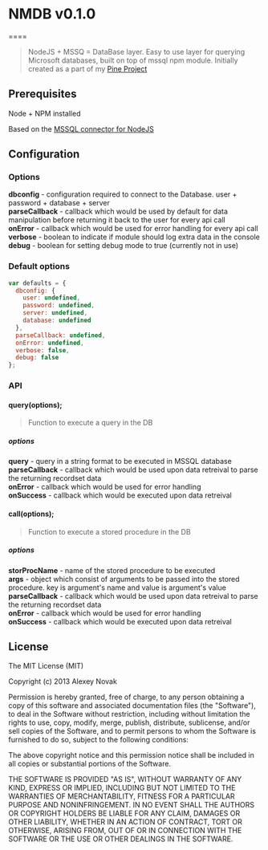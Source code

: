 # NMDB v0.1.0
====

> NodeJS + MSSQ = DataBase layer. Easy to use layer for querying Microsoft databases, built on top of mssql npm module.
> Initially created as a part of my [Pine Project](https://github.com/anvk/Pine)

## Prerequisites

Node + NPM installed

Based on the [MSSQL connector for NodeJS](https://github.com/patriksimek/node-mssql)

## Configuration

### Options

**dbconfig** - configuration required to connect to the Database. user + password + database + server  
**parseCallback** - callback which would be used by default for data manipulation before returning it back to the user for every api call  
**onError** - callback which would be used for error handling for every api call  
**verbose** - boolean to indicate if module should log extra data in the console  
**debug** - boolean for setting debug mode to true (currently not in use)  

### Default options

```javascript
var defaults = {
  dbconfig: {
    user: undefined,
    password: undefined,
    server: undefined,
    database: undefined
  },
  parseCallback: undefined,
  onError: undefined,
  verbose: false,
  debug: false
};
```

### API

#### query(options);

> Function to execute a query in the DB

##### options

**query** - query in a string format to be executed in MSSQL database  
**parseCallback** - callback which would be used upon data retreival to parse the returning recordset data  
**onError** - callback which would be used for error handling  
**onSuccess** - callback which would be executed upon data retreival  

#### call(options);

> Function to execute a stored procedure in the DB

##### options

**storProcName** - name of the stored procedure to be executed  
**args** - object which consist of arguments to be passed into the stored procedure. key is argument's name and value is argument's value  
**parseCallback** - callback which would be used upon data retreival to parse the returning recordset data  
**onError** - callback which would be used for error handling  
**onSuccess** - callback which would be executed upon data retreival  

## License
The MIT License (MIT)

Copyright (c) 2013 Alexey Novak

Permission is hereby granted, free of charge, to any person obtaining a copy of
this software and associated documentation files (the "Software"), to deal in
the Software without restriction, including without limitation the rights to
use, copy, modify, merge, publish, distribute, sublicense, and/or sell copies of
the Software, and to permit persons to whom the Software is furnished to do so,
subject to the following conditions:

The above copyright notice and this permission notice shall be included in all
copies or substantial portions of the Software.

THE SOFTWARE IS PROVIDED "AS IS", WITHOUT WARRANTY OF ANY KIND, EXPRESS OR
IMPLIED, INCLUDING BUT NOT LIMITED TO THE WARRANTIES OF MERCHANTABILITY, FITNESS
FOR A PARTICULAR PURPOSE AND NONINFRINGEMENT. IN NO EVENT SHALL THE AUTHORS OR
COPYRIGHT HOLDERS BE LIABLE FOR ANY CLAIM, DAMAGES OR OTHER LIABILITY, WHETHER
IN AN ACTION OF CONTRACT, TORT OR OTHERWISE, ARISING FROM, OUT OF OR IN
CONNECTION WITH THE SOFTWARE OR THE USE OR OTHER DEALINGS IN THE SOFTWARE.
